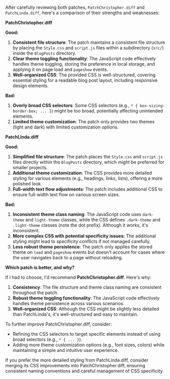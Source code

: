 After carefully reviewing both patches, `PatchChristopher.diff` and `PatchLinda.diff`, here's a comparison of their strengths and weaknesses:

**PatchChristopher.diff**

**Good:**

1. **Consistent file structure**: The patch maintains a consistent file structure by placing the `Style.css` and `script.js` files within a subdirectory (`src/`) inside the `BlogPosts` directory.
2. **Clear theme toggling functionality**: The JavaScript code effectively handles theme toggling, storing the preference in local storage, and applying it on page load and `pageshow` events.
3. **Well-organized CSS**: The provided CSS is well-structured, covering essential styling for a readable blog post layout, including responsive design elements.

**Bad:**

1. **Overly broad CSS selectors**: Some CSS selectors (e.g., `* { box-sizing: border-box; ... }`) might be too broad, potentially affecting unintended elements.
2. **Limited theme customization**: The patch only provides two themes (light and dark) with limited customization options.

**PatchLinda.diff**

**Good:**

1. **Simplified file structure**: The patch places the `Style.css` and `script.js` files directly within the `BlogPosts` directory, which might be preferred for smaller projects.
2. **Additional theme customization**: The CSS provides more detailed styling for various elements (e.g., headings, links, lists), offering a more polished look.
3. **Full-width text flow adjustments**: The patch includes additional CSS to ensure full-width text flow on various screen sizes.

**Bad:**

1. **Inconsistent theme class naming**: The JavaScript code uses `dark-theme` and `light-theme` classes, while the CSS defines `.dark-theme` and `.light-theme` classes (note the dot prefix). Although it works, it's inconsistent.
2. **More complex CSS with potential specificity issues**: The additional styling might lead to specificity conflicts if not managed carefully.
3. **Less robust theme persistence**: The patch only applies the stored theme on `load` and `pageshow` events but doesn't account for cases where the user navigates back to a page without reloading.

**Which patch is better, and why?**

If I had to choose, I'd recommend **PatchChristopher.diff**. Here's why:

1. **Consistency**: The file structure and theme class naming are consistent throughout the patch.
2. **Robust theme toggling functionality**: The JavaScript code effectively handles theme persistence across various scenarios.
3. **Well-organized CSS**: Although the CSS might be slightly less detailed than PatchLinda's, it's well-structured and easy to maintain.

To further improve PatchChristopher.diff, consider:

* Refining the CSS selectors to target specific elements instead of using broad selectors (e.g., `* { ... }`).
* Adding more theme customization options (e.g., font sizes, colors) while maintaining a simple and intuitive user experience.

If you prefer the more detailed styling from PatchLinda.diff, consider merging its CSS improvements into PatchChristopher.diff, ensuring consistent naming conventions and careful management of CSS specificity.